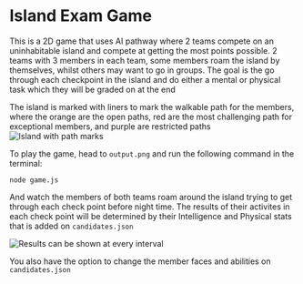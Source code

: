 # Island Exam Game
This is a 2D game that uses AI pathway where 2 teams compete on an uninhabitable island and compete at getting the most points possible. 
2 teams with 3 members in each team, some members roam the island by themselves, whilst others may want to go in groups.
The goal is the go through each checkpoint in the island and do either a mental or physical task which they will be graded on at the end


The island is marked with liners to mark the walkable path for the members, where the orange are the open paths, red are the most challenging path for exceptional members, and purple are restricted paths
![Island with path marks](https://i.imgur.com/cxBRfAv.png)

To play the game, head to `output.png` and run the following command in the terminal:
```
node game.js
```
And watch the members of both teams roam around the island trying to get through each check point before night time.
The results of their activites in each check point will be determined by their Intelligence and Physical stats that is added on `candidates.json`

![Results can be shown at every interval](https://i.imgur.com/gwcMEqQ.png)

You also have the option to change the member faces and abilities on `candidates.json`
